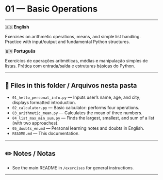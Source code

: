 # 01 — Basic Operations

---
🇺🇸 **English**

Exercises on arithmetic operations, means, and simple list handling. Practice with input/output and fundamental Python structures.

🇧🇷 **Português**

Exercícios de operações aritméticas, médias e manipulação simples de listas. Prática com entrada/saída e estruturas básicas do Python.

---

## 📁 Files in this folder / Arquivos nesta pasta

- `01_hello_personal_info.py` — Inputs user’s name, age, and city; displays formatted introduction.
- `02_calculator.py` — Basic calculator: performs four operations.
- `03_arithmetic_mean.py` — Calculates the mean of three numbers.
- `04_list_max_min_sum.py` — Finds the largest, smallest, and sum of a list (with two approaches).
- `05_doubts_en.md` — Personal learning notes and doubts in English.
- `README.md` — This documentation.  

---

## ✏️ Notes / Notas

- See the main README in `/exercises` for general instructions.

---
